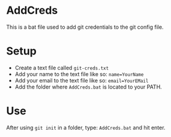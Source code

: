 # AddCreds

This is a bat file used to add git credentials to the git config file.

# Setup

- Create a text file called `git-creds.txt`
- Add your name to the text file like so: `name=YourName`
- Add your email to the text file like so: `email=YourEMail`
- Add the folder where `AddCreds.bat` is located to your PATH.

# Use

After using `git init` in a folder, type: `AddCreds.bat` and hit enter.